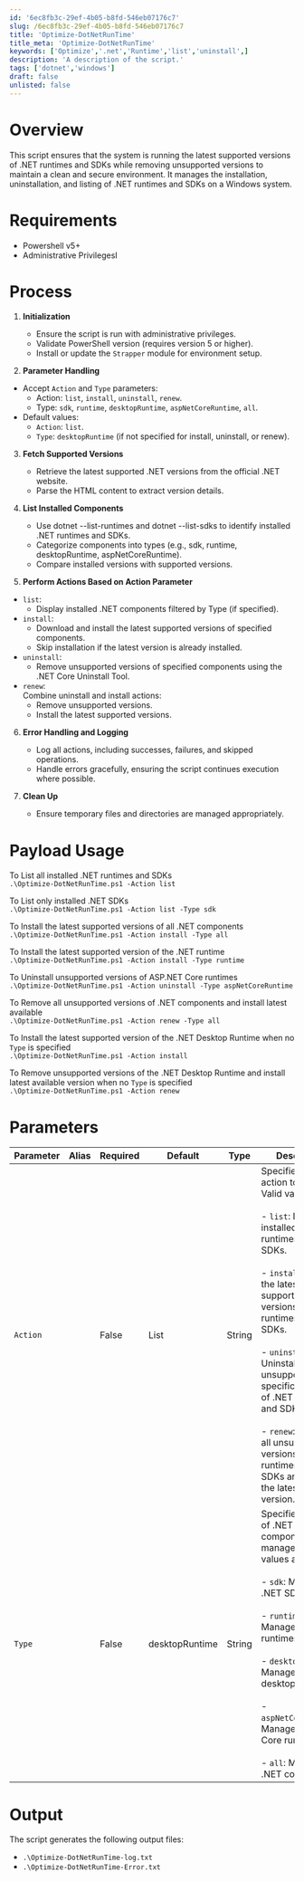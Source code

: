 ```yaml
---
id: '6ec8fb3c-29ef-4b05-b8fd-546eb07176c7'
slug: /6ec8fb3c-29ef-4b05-b8fd-546eb07176c7
title: 'Optimize-DotNetRunTime'
title_meta: 'Optimize-DotNetRunTime'
keywords: ['Optimize','.net','Runtime','list','uninstall',]
description: 'A description of the script.'
tags: ['dotnet','windows']
draft: false
unlisted: false
---
```


# Overview
This script ensures that the system is running the latest supported versions of .NET runtimes and SDKs while removing unsupported versions to maintain a clean and secure environment. It manages the installation, uninstallation, and listing of .NET runtimes and SDKs on a Windows system.

# Requirements
- Powershell v5+
- Administrative PrivilegesI

# Process
1. **Initialization**
    - Ensure the script is run with administrative privileges.
    - Validate PowerShell version (requires version 5 or higher).
    - Install or update the `Strapper` module for environment setup.  

2. **Parameter Handling**
- Accept `Action` and `Type` parameters:
    - Action: `list`, `install`, `uninstall`, `renew`.
    - Type: `sdk`, `runtime`, `desktopRuntime`, `aspNetCoreRuntime`, `all`.
- Default values:
    - `Action`: `list`.
    - `Type`: `desktopRuntime` (if not specified for install, uninstall, or renew). 

3. **Fetch Supported Versions**
    - Retrieve the latest supported .NET versions from the official .NET website.
    - Parse the HTML content to extract version details.

4. **List Installed Components**
    - Use dotnet --list-runtimes and dotnet --list-sdks to identify installed .NET runtimes and SDKs.
    - Categorize components into types (e.g., sdk, runtime, desktopRuntime, aspNetCoreRuntime).
    - Compare installed versions with supported versions.

5. **Perform Actions Based on Action Parameter**
- `list`:
    - Display installed .NET components filtered by Type (if specified).
- `install`:
    - Download and install the latest supported versions of specified components.
    - Skip installation if the latest version is already installed.
- `uninstall`:
    - Remove unsupported versions of specified components using the .NET Core Uninstall Tool.
- `renew`:  
    Combine uninstall and install actions: 
    - Remove unsupported versions.  
    - Install the latest supported versions.

6. **Error Handling and Logging**

    - Log all actions, including successes, failures, and skipped operations.
    - Handle errors gracefully, ensuring the script continues execution where possible.

7. **Clean Up**
    - Ensure temporary files and directories are managed appropriately.


# Payload Usage

To List all installed .NET runtimes and SDKs  
```.\Optimize-DotNetRunTime.ps1 -Action list```

To List only installed .NET SDKs  
```.\Optimize-DotNetRunTime.ps1 -Action list -Type sdk```

To Install the latest supported versions of all .NET components  
```.\Optimize-DotNetRunTime.ps1 -Action install -Type all```

To Install the latest supported version of the .NET runtime  
```.\Optimize-DotNetRunTime.ps1 -Action install -Type runtime```

To Uninstall unsupported versions of ASP.NET Core runtimes  
```.\Optimize-DotNetRunTime.ps1 -Action uninstall -Type aspNetCoreRuntime```

To Remove all unsupported versions of .NET components and install latest available   
```.\Optimize-DotNetRunTime.ps1 -Action renew -Type all```

To Install the latest supported version of the .NET Desktop Runtime when no `Type` is specified  
```.\Optimize-DotNetRunTime.ps1 -Action install```

To Remove unsupported versions of the .NET Desktop Runtime and install latest available version when no `Type` is specified  
```.\Optimize-DotNetRunTime.ps1 -Action renew```


# Parameters
| Parameter | Alias | Required | Default         | Type   | Description |
|-----------|-------|----------|-----------------|--------|-------------|
| `Action`  |       | False    | List            | String | Specifies the action to perform. Valid values are: <br></br> - `list`: Lists all installed .NET runtimes and SDKs. <br></br> - `install`: Installs the latest supported versions of .NET runtimes and SDKs. <br></br> - `uninstall`: Uninstalls unsupported or specific versions of .NET runtimes and SDKs. <br></br> -  `renew`: Removes all unsupported versions of .NET runtimes and SDKs and installs the latest available version. |
| `Type`    |       | False    | desktopRuntime  | String | Specifies the type of .NET component to manage. Valid values are: <br></br> - `sdk`: Manages .NET SDKs. <br></br> - `runtime`: Manages .NET runtimes. <br></br> - `desktopRuntime`: Manages .NET desktop runtimes. <br></br> -  `aspNetCoreRuntime`: Manages ASP.NET Core runtimes. <br></br> - `all`: Manages all .NET components. |

# Output

The script generates the following output files:

- `.\Optimize-DotNetRunTime-log.txt`
- `.\Optimize-DotNetRunTime-Error.txt`
